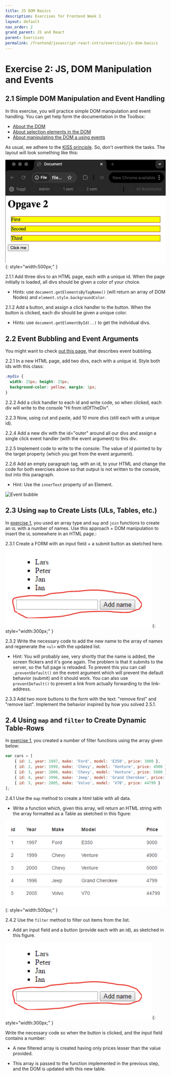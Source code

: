 ```yaml
---
title: JS DOM Basics
description: Exercises for Frontend Week I
layout: default
nav_order: 2
grand_parent: JS and React
parent: Exercises
permalink: /frontend/javascript-react-intro/exercises/js-dom-basics
---
```


# Exercise 2: JS, DOM Manipulation and Events

## 2.1 Simple DOM Manipulation and Event Handling

In this exercise, you will practice simple DOM manipulation and event handling. You can get help form the documentation in the Toolbox:

- [About the DOM](../../toolbox/javascript/dom.md)
- [About selection elements in the DOM](../../toolbox/javascript/dom_selection.md)
- [About manipulating the DOM a using events](../../toolbox/javascript/dom_manipulation.md)

As usual, we adhere to the [KISS principle](https://en.wikipedia.org/wiki/KISS_principle). So, don't overthink the tasks. The layout will look something like this:

![Demo](./images/opgave2.png){: style="width:500px;" }

2.1.1 Add three divs to an HTML page, each with a unique id. When the page initially is loaded, all divs should be given a color of your choice.

- Hints: use `document.getElementsByTagName()` (will return an array of DOM Nodes) and `element.style.backgroundColor`.

2.1.2 Add a button, and assign a click handler to the button. When the button is clicked, each div should be given a unique color.

- Hints: use `document.getElementById(..)` to get the individual divs.

## 2.2 Event Bubbling and Event Arguments

You might want to check [out this page](https://javascript.info/bubbling-and-capturing), that describes event bubbling.

2.2.1 In a new HTML page, add two divs, each with a unique id. Style both ids with this class:

```css
.mydiv { 
  width: 25px; height: 25px;
  background-color: yellow; margin: 1px; 
}
```

2.2.2 Add a click handler to each id and write code, so when clicked, each div will write to the console "Hi from idOfTheDiv".

2.2.3 Now, using cut and paste, add 10 more divs (still each with a unique id).

2.2.4 Add a new div with the id="outer" around all our divs and assign a single click event handler (with the event argument) to this div.

2.2.5 Implement code to write to the console: The value of id pointed to by the target property (which you get from the event argument).

2.2.6 Add an empty paragraph tag, with an id, to your HTML and change the code for both exercises above so that output is not written to the console, but into this paragraph.

- Hint: Use the `innerText` property of an Element.

![Event bubble](./images/eventbubble.png)

## 2.3 Using `map` to Create Lists (ULs, Tables, etc.)

In [exercise 1](./js_basics.md), you used an array type and `map` and `join` functions to create an `UL` with a number of names. Use this approach + DOM manipulation to insert the `UL` somewhere in an HTML page.:

2.3.1 Create a FORM with an input field + a submit button as sketched here.  

![Add name button](./images/add_name_button.png){: style="width:300px;" }

 2.3.2 Write the necessary code to add the new name to the array of names and regenerate the `<ul>` with the updated list.

- Hint: You will probably see, very shortly that the name is added, the screen flickers and it's gone again. The problem is that it submits to the server, so the full page is reloaded. To prevent this you can call `.preventDefault()` on the event argument which will prevent the default behavior (submit) and it should work. You can also use `preventDefault()` to prevent a link from actually forwarding to the link-address.

2.3.3 Add two more buttons to the form with the text: "remove first" and "remove last". Implement the behavior inspired by how you solved 2.5.1.

## 2.4 Using `map` and `filter` to Create Dynamic Table-Rows

In [exercise 1](./js_basics.md), you created a number of filter functions using the array given below:

```javascript
var cars = [
    { id: 1, year: 1997, make: 'Ford', model: 'E350', price: 3000 },
    { id: 2, year: 1999, make: 'Chevy', model: 'Venture', price: 4900 },
    { id: 3, year: 2000, make: 'Chevy', model: 'Venture', price: 5000 },
    { id: 4, year: 1996, make: 'Jeep', model: 'Grand Cherokee', price: 4799 },
    { id: 5, year: 2005, make: 'Volvo', model: 'V70', price: 44799 }
];
```

2.4.1 Use the `map` method to create a html table with all data.

- Write a function which, given this array, will return an HTML string with the array formatted as a Table as sketched in this figure:

![Table](./images/table.png){: style="width:500px;" }

2.4.2 Use the `filter` method to filter out items from the list.

- Add an input field and a button (provide each with an id), as sketched in this figure.

![Add name button](./images/add_name_button.png){: style="width:300px;" }

Write the necessary code so when the button is clicked, and the input field contains a number:

- A new filtered array is created having only prices lesser than the value provided.

- This array is passed to the function implemented in the previous step, and the DOM is updated with this new table.
